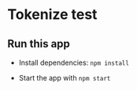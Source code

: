 # Tokenize test

## Run this app
- Install dependencies: `npm install`

- Start the app with `npm start`

